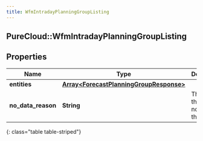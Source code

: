 ```yaml
---
title: WfmIntradayPlanningGroupListing
---
```

## PureCloud::WfmIntradayPlanningGroupListing

## Properties

|Name | Type | Description | Notes|
|------------ | ------------- | ------------- | -------------|
| **entities** | [**Array&lt;ForecastPlanningGroupResponse&gt;**](ForecastPlanningGroupResponse.html) |  | [optional] |
| **no_data_reason** | **String** | The reason there was no data for the request | [optional] |
{: class="table table-striped"}


